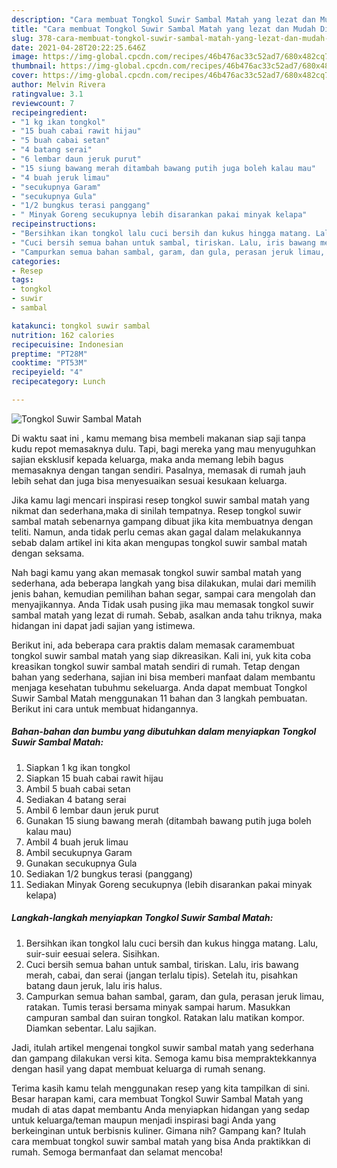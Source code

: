 ```yaml
---
description: "Cara membuat Tongkol Suwir Sambal Matah yang lezat dan Mudah Dibuat"
title: "Cara membuat Tongkol Suwir Sambal Matah yang lezat dan Mudah Dibuat"
slug: 378-cara-membuat-tongkol-suwir-sambal-matah-yang-lezat-dan-mudah-dibuat
date: 2021-04-28T20:22:25.646Z
image: https://img-global.cpcdn.com/recipes/46b476ac33c52ad7/680x482cq70/tongkol-suwir-sambal-matah-foto-resep-utama.jpg
thumbnail: https://img-global.cpcdn.com/recipes/46b476ac33c52ad7/680x482cq70/tongkol-suwir-sambal-matah-foto-resep-utama.jpg
cover: https://img-global.cpcdn.com/recipes/46b476ac33c52ad7/680x482cq70/tongkol-suwir-sambal-matah-foto-resep-utama.jpg
author: Melvin Rivera
ratingvalue: 3.1
reviewcount: 7
recipeingredient:
- "1 kg ikan tongkol"
- "15 buah cabai rawit hijau"
- "5 buah cabai setan"
- "4 batang serai"
- "6 lembar daun jeruk purut"
- "15 siung bawang merah ditambah bawang putih juga boleh kalau mau"
- "4 buah jeruk limau"
- "secukupnya Garam"
- "secukupnya Gula"
- "1/2 bungkus terasi panggang"
- " Minyak Goreng secukupnya lebih disarankan pakai minyak kelapa"
recipeinstructions:
- "Bersihkan ikan tongkol lalu cuci bersih dan kukus hingga matang. Lalu, suir-suir eesuai selera. Sisihkan."
- "Cuci bersih semua bahan untuk sambal, tiriskan. Lalu, iris bawang merah, cabai, dan serai (jangan terlalu tipis). Setelah itu, pisahkan batang daun jeruk, lalu iris halus."
- "Campurkan semua bahan sambal, garam, dan gula, perasan jeruk limau, ratakan. Tumis terasi bersama minyak sampai harum. Masukkan campuran sambal dan suiran tongkol. Ratakan lalu matikan kompor. Diamkan sebentar. Lalu sajikan."
categories:
- Resep
tags:
- tongkol
- suwir
- sambal

katakunci: tongkol suwir sambal 
nutrition: 162 calories
recipecuisine: Indonesian
preptime: "PT28M"
cooktime: "PT53M"
recipeyield: "4"
recipecategory: Lunch

---
```



![Tongkol Suwir Sambal Matah](https://img-global.cpcdn.com/recipes/46b476ac33c52ad7/680x482cq70/tongkol-suwir-sambal-matah-foto-resep-utama.jpg)

Di waktu  saat ini , kamu memang bisa membeli makanan siap saji tanpa kudu repot memasaknya dulu. Tapi, bagi mereka yang mau menyuguhkan sajian eksklusif kepada keluarga, maka anda memang lebih bagus memasaknya dengan tangan sendiri. Pasalnya, memasak di rumah jauh lebih sehat dan juga bisa menyesuaikan sesuai kesukaan keluarga.

Jika kamu lagi mencari inspirasi resep tongkol suwir sambal matah yang nikmat dan sederhana,maka di sinilah tempatnya. Resep tongkol suwir sambal matah  sebenarnya gampang dibuat jika kita membuatnya dengan teliti. Namun, anda tidak perlu cemas akan gagal dalam melakukannya 
sebab dalam artikel ini kita akan mengupas tongkol suwir sambal matah dengan seksama.  



Nah bagi kamu yang akan memasak tongkol suwir sambal matah yang sederhana, ada beberapa langkah yang bisa dilakukan, mulai dari memilih jenis bahan, kemudian pemilihan bahan segar, sampai cara mengolah dan menyajikannya. Anda Tidak usah pusing jika mau memasak tongkol suwir sambal matah yang lezat di rumah. Sebab, asalkan anda  tahu triknya, maka hidangan ini dapat jadi sajian yang istimewa.

Berikut ini, ada beberapa cara praktis  dalam memasak caramembuat tongkol suwir sambal matah yang siap dikreasikan. Kali ini, yuk kita coba kreasikan tongkol suwir sambal matah sendiri di rumah. Tetap dengan bahan yang sederhana, sajian ini bisa memberi manfaat dalam membantu menjaga kesehatan tubuhmu sekeluarga. Anda dapat membuat Tongkol Suwir Sambal Matah menggunakan 11 bahan dan 3 langkah pembuatan. Berikut ini cara untuk membuat hidangannya.

<!--inarticleads1-->

##### Bahan-bahan dan bumbu yang dibutuhkan dalam menyiapkan Tongkol Suwir Sambal Matah:

1. Siapkan 1 kg ikan tongkol
1. Siapkan 15 buah cabai rawit hijau
1. Ambil 5 buah cabai setan
1. Sediakan 4 batang serai
1. Ambil 6 lembar daun jeruk purut
1. Gunakan 15 siung bawang merah (ditambah bawang putih juga boleh kalau mau)
1. Ambil 4 buah jeruk limau
1. Ambil secukupnya Garam
1. Gunakan secukupnya Gula
1. Sediakan 1/2 bungkus terasi (panggang)
1. Sediakan  Minyak Goreng secukupnya (lebih disarankan pakai minyak kelapa)




<!--inarticleads2-->

##### Langkah-langkah menyiapkan Tongkol Suwir Sambal Matah:

1. Bersihkan ikan tongkol lalu cuci bersih dan kukus hingga matang. Lalu, suir-suir eesuai selera. Sisihkan.
1. Cuci bersih semua bahan untuk sambal, tiriskan. Lalu, iris bawang merah, cabai, dan serai (jangan terlalu tipis). Setelah itu, pisahkan batang daun jeruk, lalu iris halus.
1. Campurkan semua bahan sambal, garam, dan gula, perasan jeruk limau, ratakan. Tumis terasi bersama minyak sampai harum. Masukkan campuran sambal dan suiran tongkol. Ratakan lalu matikan kompor. Diamkan sebentar. Lalu sajikan.




Jadi, itulah artikel mengenai  tongkol suwir sambal matah  yang sederhana dan gampang dilakukan versi kita. Semoga kamu bisa mempraktekkannya dengan hasil yang dapat membuat keluarga di rumah senang. 

Terima kasih kamu telah menggunakan resep yang kita tampilkan di sini. Besar harapan kami, cara membuat  Tongkol Suwir Sambal Matah yang mudah di atas dapat membantu Anda menyiapkan hidangan yang sedap untuk keluarga/teman maupun menjadi inspirasi bagi Anda yang berkeinginan untuk berbisnis kuliner. Gimana nih? Gampang kan? Itulah cara membuat tongkol suwir sambal matah yang bisa Anda praktikkan di rumah. Semoga bermanfaat dan selamat mencoba!

